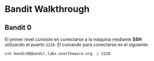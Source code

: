 # Bandit Walkthrough

## Bandit 0

El primer nivel consiste en conectarse a la máquina mediante **SSH** utilizando el puerto `2220`. El comando para conectarse es el siguiente:

```bash
ssh bandit0@bandit.labs.overthewire.org -p 2220
```

